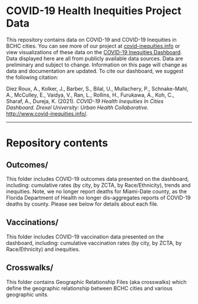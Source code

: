 # COVID-19 Health Inequities Project Data

This repository contains data on COVID-19 and COVID-19 Inequities in BCHC cities. You can see more of our project at [covid-inequities.info](https://www.covid-inequities.info/) or  view visualizations of these data on the [COVID-19 Inequities Dashboard](https://drexel-uhc.shinyapps.io/bchc_covid19). Data displayed here are all from publicly available data sources. Data are preliminary and subject to change. Information on this page will change as data and documentation are updated. To cite our dashboard, we suggest the following citation:
<br>

Diez Roux, A., Kolker, J., Barber, S., Bilal, U., Mullachery, P., Schnake-Mahl, A., McCulley, E., Vaidya, V., Ran, L., Rollins, H., Furukawa, A., Koh, C., Sharaf, A., Dureja, K. (2021). <i>COVID-19 Health Inequities In Cities Dashboard. Drexel University: Urban Health Collaborative.</i> http://www.covid-inequities.info/.


<hr>

# Repository contents

## Outcomes/

This folder includes COVID-19 outcomes data presented on the dashboard, including: cumulative rates (by city, by ZCTA, by Race/Ethnicity), trends and inequities. Note, we no longer report deaths for Miami-Date county, as the Florida Department of Health no longer dis-aggregates reports of COVID-19 deaths by county. Please see below for details about each file.

## Vaccinations/

This folder includes COVID-19 vaccination data presented on the dashboard, including: cumulative vaccination rates (by city, by ZCTA, by Race/Ethnicity) and inequities.

## Crosswalks/

This folder contains Geographic Relationship Files (aka crosswalks) which define the geographic relationship between BCHC cities and various geographic units.
